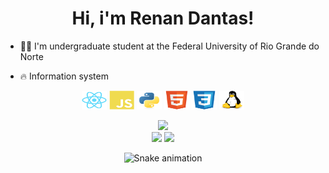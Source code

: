 <div align="left">
  
  <h1 align="center">
    Hi, i'm Renan Dantas!
  </h1>
  
- 👨‍💻 I'm undergraduate student at the Federal University of Rio Grande do Norte

- 🔥 Information system
  
</div>
<div align="center" valign="top">
      <img align="center" alt="React" height="30" width="40" src="https://raw.githubusercontent.com/devicons/devicon/master/icons/react/react-original.svg">
      <img align="center" alt="Js" height="30" width="40" src="https://raw.githubusercontent.com/devicons/devicon/master/icons/javascript/javascript-plain.svg">
      <img align="center" alt="Python" height="30" width="40" src="https://raw.githubusercontent.com/devicons/devicon/master/icons/python/python-original.svg">
      <img align="center" alt="HTML" height="30" width="40" src="https://raw.githubusercontent.com/devicons/devicon/master/icons/html5/html5-original.svg">
      <img align="center" alt="CSS" height="30" width="40" src="https://raw.githubusercontent.com/devicons/devicon/master/icons/css3/css3-original.svg">
      <img align="center" alt="linux" height="30" width="40" src="https://raw.githubusercontent.com/devicons/devicon/master/icons/linux/linux-original.svg">
    </div><br>
<div align="center">
  <a href="https://github.com/renanvaled">
    <img height="150em" src="https://github-readme-stats.vercel.app/api?username=renanvaled&show_icons=true&theme=tokyonight"/>
    
  </a>
</div>



<div align="center">
  <a href="https://www.instagram.com/renandanth/" target="_blank"><img src="https://img.shields.io/badge/-Instagram-%23E4405F?style=for-the-badge&logo=instagram&logoColor=white" target="_blank"></a>
  <a href="mailto:renanvaledantas@gmail.com"><img src="https://img.shields.io/badge/-Gmail-%23333?style=for-the-badge&logo=gmail&logoColor=white" target="_blank"></a>
</div>

<div align="center">

  ![Snake animation](https://github.com/danielbped/danielbped/blob/output/github-contribution-grid-snake.svg)
  
</div>

